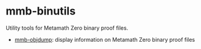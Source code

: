 # mmb-binutils

Utility tools for Metamath Zero binary proof files.

- [mmb-objdump](objdump): display information on Metamath Zero binary proof files
